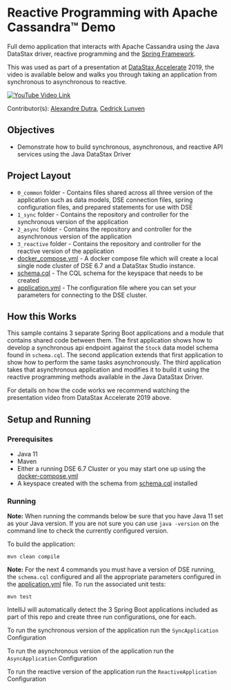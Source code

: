 # Reactive Programming with Apache Cassandra™ Demo

Full demo application that interacts with Apache Cassandra using the Java DataStax driver, reactive programming and the [Spring Framework](https://spring.io/).

This was used as part of a presentation at [DataStax Accelerate](https://www.datastax.com/accelerate) 2019, the video is available below and walks you through taking an application from synchronous to asynchronous to reactive.

[![YouTube Video Link](https://img.youtube.com/vi/Omck1ZGyUBU/0.jpg)](https://www.youtube.com/watch?v=Omck1ZGyUBU)

Contributor(s): [Alexandre Dutra](https://github.com/adutra), [Cedrick Lunven](https://github.com/clun)

## Objectives
* Demonstrate how to build synchronous, asynchronous, and reactive API services using the Java DataStax Driver

## Project Layout

* `0_common` folder - Contains files shared across all three version of the application such as data models, DSE connection files, spring configuration files, and prepared statements for use with DSE
* `1_sync` folder - Contains the repository and controller for the synchronous version of the application
* `2_async` folder - Contains the repository and controller for the asynchronous version of the application
* `3_reactive` folder - Contains the repository and controller for the reactive version of the application
* [docker_compose.yml](docker-compose.yaml) - A docker compose file which will create a local single node cluster of DSE 6.7 and a DataStax Studio instance.
* [schema.cql](schema.cql) - The CQL schema for the keyspace that needs to be created
* [application.yml](0_common/src/main/resources/application.yml) - The configuration file where you can set your parameters for connecting to the DSE cluster.

## How this Works
This sample contains 3 separate Spring Boot applications and a module that contains shared code between them.  The first application shows
how to develop a synchronous api endpoint against the `Stock` data model schema found in `schema.cql`.  The second application extends
that first application to show how to perform the same tasks asynchronously.  The third application takes that asynchronous application
and modifies it to build it using the reactive programming methods available in the Java DataStax Driver.

For details on how the code works we recommend watching the presentation video from DataStax Accelerate 2019 above.

## Setup and Running

### Prerequisites
* Java 11
* Maven
* Either a running DSE 6.7 Cluster or you may start one up using the [docker-compose.yml](docker-compose.yml)
* A keyspace created with the schema from [schema.cql](schema.cql) installed

### Running

**Note:** When running the commands below be sure that you have Java 11 set as your Java version.  If you are not sure you can use `java -version`
on the command line to check the currently configured version.

To build the application:

`mvn clean compile`

**Note:** For the next 4 commands you must have a version of DSE running, the `schema.cql` configured and all the appropriate parameters configured in the  [application.yml](0_common/src/main/resources/application.yml) file.
To run the associated unit tests:

`mvn test`

IntelliJ will automatically detect the 3 Spring Boot applications included as part of this repo and create three run configurations, one for each.

To run the synchronous version of the application run the `SyncApplication` Configuration

To run the asynchronous version of the application run the `AsyncApplication` Configuration

To run the reactive version of the application run the `ReactiveApplication` Configuration


